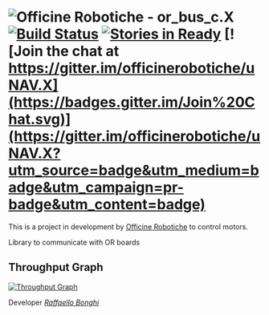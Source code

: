 # ![Officine Robotiche][Logo] - or_bus_c.X [![Build Status](https://travis-ci.org/officinerobotiche/or_bus_c.X.svg?branch=develop)](https://travis-ci.org/officinerobotiche/or_bus_c.X) [![Stories in Ready](https://badge.waffle.io/officinerobotiche/uNAV.X.png?label=ready&title=Ready)](http://waffle.io/officinerobotiche/uNAV.X) [![Join the chat at https://gitter.im/officinerobotiche/uNAV.X](https://badges.gitter.im/Join%20Chat.svg)](https://gitter.im/officinerobotiche/uNAV.X?utm_source=badge&utm_medium=badge&utm_campaign=pr-badge&utm_content=badge)

This is a project in development by [Officine Robotiche] to control motors.

Library to communicate with OR boards

## Throughput Graph
[![Throughput Graph](https://graphs.waffle.io/officinerobotiche/uNAV.X/throughput.svg)](https://waffle.io/officinerobotiche/uNAV.X/metrics/throughput)


Developer [*Raffaello Bonghi*](http://rnext.it)

[wiki]:http://wiki.officinerobotiche.it/
[Officine Robotiche]:http://www.officinerobotiche.it/
[Logo]:http://2014.officinerobotiche.it/wp-content/uploads/sites/4/2014/09/ORlogoSimpleSmall.png
